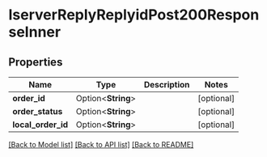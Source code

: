 # IserverReplyReplyidPost200ResponseInner

## Properties

Name | Type | Description | Notes
------------ | ------------- | ------------- | -------------
**order_id** | Option<**String**> |  | [optional]
**order_status** | Option<**String**> |  | [optional]
**local_order_id** | Option<**String**> |  | [optional]

[[Back to Model list]](../README.md#documentation-for-models) [[Back to API list]](../README.md#documentation-for-api-endpoints) [[Back to README]](../README.md)


